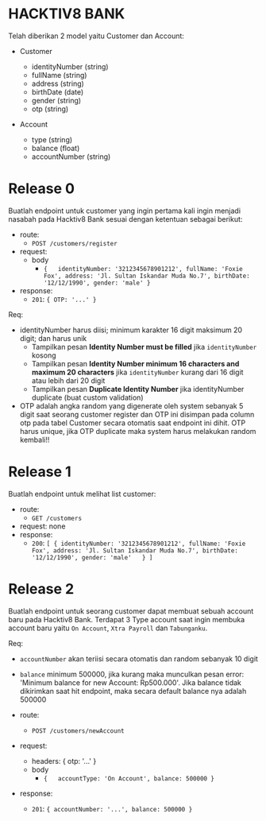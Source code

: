 # HACKTIV8 BANK
Telah diberikan 2 model yaitu Customer dan Account:

- Customer
  - identityNumber (string)
  - fullName (string)
  - address (string)
  - birthDate (date)
  - gender (string)
  - otp (string)

- Account
  - type (string)
  - balance (float)
  - accountNumber (string)

# Release 0
Buatlah endpoint untuk customer yang ingin pertama kali ingin menjadi nasabah pada Hacktiv8 Bank sesuai dengan ketentuan sebagai berikut:
- route:
  - `POST /customers/register`
- request:
  - body
    - `{  
         identityNumber: '3212345678901212',
         fullName: 'Foxie Fox',
         address: 'Jl. Sultan Iskandar Muda No.7',
         birthDate: '12/12/1990',
         gender: 'male'
       }`
- response:
  - `201`: `{ OTP: '...' }`

Req:
- identityNumber harus diisi; minimum karakter 16 digit maksimum 20 digit; dan harus unik
  - Tampilkan pesan **Identity Number must be filled** jika `identityNumber` kosong
  - Tampilkan pesan **Identity Number minimum 16 characters and maximum 20 characters** jika `identityNumber` kurang dari 16 digit atau lebih dari 20 digit
  - Tampilkan pesan **Duplicate Identity Number** jika identityNumber duplicate (buat custom validation)
- OTP adalah angka random yang digenerate oleh system sebanyak 5 digit saat seorang customer register dan OTP ini disimpan pada column otp pada tabel Customer secara otomatis saat endpoint ini dihit. OTP harus unique, jika OTP duplicate maka system harus melakukan random kembali!!

# Release 1
Buatlah endpoint untuk melihat list customer:
- route:
  - `GET /customers`
- request: none
- response:
  - `200`: `[ { identityNumber: '3212345678901212',
                fullName: 'Foxie Fox',
                address: 'Jl. Sultan Iskandar Muda No.7',
                birthDate: '12/12/1990',
                gender: 'male'  
              } ]`

# Release 2
Buatlah endpoint untuk seorang customer dapat membuat sebuah account baru pada Hacktiv8 Bank.
Terdapat 3 Type account saat ingin membuka account baru yaitu `On Account`, `Xtra Payroll`  dan `Tabunganku`.

Req:
- `accountNumber` akan teriisi secara otomatis dan random sebanyak 10 digit
- `balance` minimum 500000, jika kurang maka munculkan pesan error: 'Minimum balance for new Account: Rp500.000'. Jika balance tidak dikirimkan saat hit endpoint, maka secara default balance nya adalah 500000

- route:
  - `POST /customers/newAccount`
- request:
  - headers: { otp: '...' }
  - body
    - `{  
         accountType: 'On Account',
         balance: 500000
       }`
- response:
  - `201`: `{ accountNumber: '...', balance: 500000 }`
